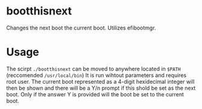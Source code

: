 # bootthisnext
Changes the next boot the current boot. Utilizes efibootmgr.

# Usage
The scirpt `./bootthisnext` can be moved to anywhere located in `$PATH` (reccomended `/usr/local/bin`)
It is run wihtout parameters and requires root user. The current boot represented as a 4-digit hexidecimal integer will then be shown and there will be a Y/n prompt if this shold be set as the next boot. Only if the answer Y is provided will the boot be set to the current boot.
```
